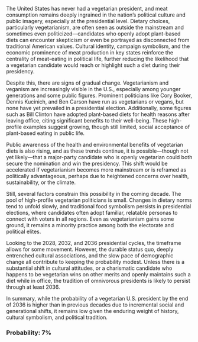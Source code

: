 The United States has never had a vegetarian president, and meat consumption remains deeply ingrained in the nation’s political culture and public imagery, especially at the presidential level. Dietary choices, particularly vegetarianism, are often seen as outside the mainstream and sometimes even politicized—candidates who openly adopt plant-based diets can encounter skepticism or even be portrayed as disconnected from traditional American values. Cultural identity, campaign symbolism, and the economic prominence of meat production in key states reinforce the centrality of meat-eating in political life, further reducing the likelihood that a vegetarian candidate would reach or highlight such a diet during their presidency.

Despite this, there are signs of gradual change. Vegetarianism and veganism are increasingly visible in the U.S., especially among younger generations and some public figures. Prominent politicians like Cory Booker, Dennis Kucinich, and Ben Carson have run as vegetarians or vegans, but none have yet prevailed in a presidential election. Additionally, some figures such as Bill Clinton have adopted plant-based diets for health reasons after leaving office, citing significant benefits to their well-being. These high-profile examples suggest growing, though still limited, social acceptance of plant-based eating in public life.

Public awareness of the health and environmental benefits of vegetarian diets is also rising, and as these trends continue, it is possible—though not yet likely—that a major-party candidate who is openly vegetarian could both secure the nomination and win the presidency. This shift would be accelerated if vegetarianism becomes more mainstream or is reframed as politically advantageous, perhaps due to heightened concerns over health, sustainability, or the climate.

Still, several factors constrain this possibility in the coming decade. The pool of high-profile vegetarian politicians is small. Changes in dietary norms tend to unfold slowly, and traditional food symbolism persists in presidential elections, where candidates often adopt familiar, relatable personas to connect with voters in all regions. Even as vegetarianism gains some ground, it remains a minority practice among both the electorate and political elites.

Looking to the 2028, 2032, and 2036 presidential cycles, the timeframe allows for some movement. However, the durable status quo, deeply entrenched cultural associations, and the slow pace of demographic change all contribute to keeping the probability modest. Unless there is a substantial shift in cultural attitudes, or a charismatic candidate who happens to be vegetarian wins on other merits and openly maintains such a diet while in office, the tradition of omnivorous presidents is likely to persist through at least 2036.

In summary, while the probability of a vegetarian U.S. president by the end of 2036 is higher than in previous decades due to incremental social and generational shifts, it remains low given the enduring weight of history, cultural symbolism, and political tradition.

### Probability: 7%